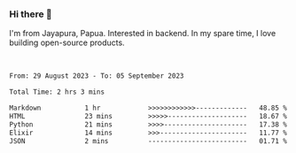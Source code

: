 ### Hi there 👋

I'm from Jayapura, Papua. Interested in backend. In my spare time, I love building open-source products.

<br>

 
 <!--START_SECTION:waka-->

```txt
From: 29 August 2023 - To: 05 September 2023

Total Time: 2 hrs 3 mins

Markdown           1 hr            >>>>>>>>>>>>-------------   48.85 %
HTML               23 mins         >>>>>--------------------   18.67 %
Python             21 mins         >>>>---------------------   17.38 %
Elixir             14 mins         >>>----------------------   11.77 %
JSON               2 mins          -------------------------   01.71 %
```

<!--END_SECTION:waka-->
